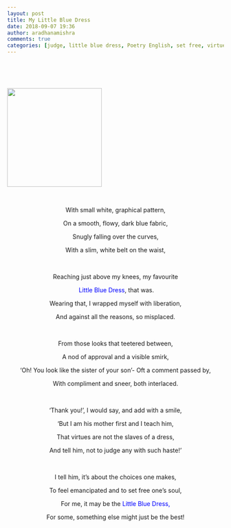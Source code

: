 ```yaml
---
layout: post
title: My Little Blue Dress
date: 2018-09-07 19:36
author: aradhanamishra
comments: true
categories: [judge, little blue dress, Poetry English, set free, virtues]
---
```

&nbsp;

&nbsp;

<img class="size-full wp-image-379 aligncenter" src="http://www.aradhanamishra.com/wp-content/uploads/2018/09/the-girl-in-blue-dress.jpg" alt="" width="220" height="229">

&nbsp;
<p style="text-align: center;">With small white, graphical pattern,</p>
<p style="text-align: center;">On a smooth, flowy, dark blue fabric,</p>
<p style="text-align: center;">Snugly falling over the curves,</p>
<p style="text-align: center;">With a slim, white belt on the waist,</p>
&nbsp;
<p style="text-align: center;">Reaching just above my knees, my favourite</p>
<p style="text-align: center;"><span style="color: #0000ff;">&nbsp;Little Blue Dress</span>, that was.</p>
<p style="text-align: center;">Wearing that, I wrapped myself with liberation,</p>
<p style="text-align: center;">And against all the reasons, so misplaced.</p>
&nbsp;
<p style="text-align: center;">From those looks that teetered between,</p>
<p style="text-align: center;">A nod of approval and a visible smirk,</p>
<p style="text-align: center;">‘Oh! You look like the sister of your son’- Oft a comment passed by,</p>
<p style="text-align: center;">With compliment and sneer, both interlaced.</p>
&nbsp;
<p style="text-align: center;">‘Thank you!’, I would say, and add with a smile,</p>
<p style="text-align: center;">‘But I am his mother first and I teach him,</p>
<p style="text-align: center;">That virtues are not the slaves of a dress,</p>
<p style="text-align: center;">And tell him, not to judge any with such haste!’</p>
&nbsp;
<p style="text-align: center;">I tell him, it’s about the choices one makes,</p>
<p style="text-align: center;">To feel emancipated and to set free one’s soul,</p>
<p style="text-align: center;">For me, it may be the<span style="color: #0000ff;"> Little Blue Dress,</span></p>
<p style="text-align: center;">For some, something else might just be the best!</p>
